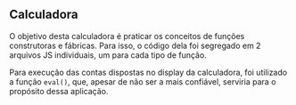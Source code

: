 ## Calculadora
O objetivo desta calculadora é praticar os conceitos de funções construtoras e fábricas. Para isso, o código dela foi segregado em 2 arquivos JS individuais, um para cada tipo de função.

Para execução das contas dispostas no display da calculadora, foi utilizado a função ```eval()```, que, apesar de não ser a mais confiável, serviria para o propósito dessa aplicação. 
